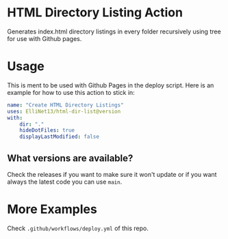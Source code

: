 # HTML Directory Listing Action

Generates index.html directory listings in every folder recursively using tree for use with Github pages.

# Usage
This is ment to be used with Github Pages in the deploy script. Here is an example for how to use this action to stick in:
```yaml
name: "Create HTML Directory Listings"
uses: ElliNet13/html-dir-list@version
with:
    dir: "."
    hideDotFiles: true
    displayLastModified: false
```

## What versions are available?
Check the releases if you want to make sure it won't update or if you want always the latest code you can use `main`.

# More Examples
Check `.github/workflows/deploy.yml` of this repo.
